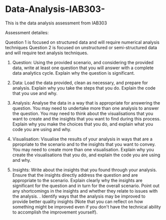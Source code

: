 # Data-Analysis-IAB303-
This is the data analysis assessment from IAB303


Assessment detailes:

Question 1 is focused on structured data and will require numerical analysis techniques
Question 2 is focused on unstructured or semi-structured data and will require text analysis techniques.


1. Question: Using the provided scenario, and considering the provided data, write at least one question that you
will answer with a complete data analytics cycle. Explain why the question is significant.

2. Data: Load the data provided, clean as necessary, and prepare for analysis. Explain why you take the steps that
you do. Explain the code that you use and why.

3. Analysis: Analyse the data in a way that is appropriate for answering the question.
You may need to undertake more than one analysis to answer the question. 
You may need to think about the visualisations that you want to create and the insights that you want
to find during this process. Explain why you make the choices that you do, and explain what you code you are using and why.

4. Visualisation: Visualise the results of your analysis in ways that are a
ppropriate to the scenario and to the insights that you want to convey. 
You may need to create more than one visualisation. Explain why you create the
visualisations that you do, and explain the code you are using and why.

5. Insights: Write about the insights that you found through your analysis. Ensure that the
insights directly address the question and are appropriate to the scenario. 
Explain clearly why the insights are significant for the question and in turn for the overall scenario.
Point out any shortcomings in the insights and whether they relate to issues with the analysis. .
Identify ways that the analysis may be improved to provide better quality insights
(Note that you can reflect on how something might be improved even if you don't have the technical ability to accomplish the improvement yourself).

